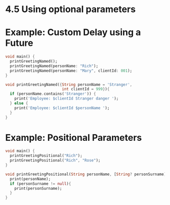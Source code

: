 # 4.5 Using optional parameters

# Example: Custom Delay using a Future

```dart
void main() {
  printGreetingNamed();
  printGreetingNamed(personName: "Rich");
  printGreetingNamed(personName: "Mary", clientId: 001);
}

void printGreetingNamed({String personName = 'Stranger', 
                         int clientId = 999}){
  if (personName.contains('Stranger')) {
    print('Employee: $clientId Stranger danger ');
  } else {
    print('Employee: $clientId $personName ');
  }
}

```


# Example: Positional Parameters


```dart
void main() { 
  printGreetingPositional("Rich");
  printGreetingPositional("Rich", "Rose");
}

void printGreetingPositional(String personName, [String? personSurname]){
  print(personName);
  if (personSurname != null){
    print(personSurname);
  }
}

```
